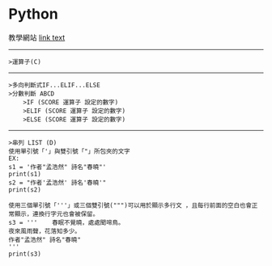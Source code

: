 # Python 
教學網站 
[link text](https://sites.google.com/site/zsgititit/home/python-cheng-shi-she-ji/python-bian-shu-yu-yun-suan-zi)

---
    >運算子(C)


---
    >多向判斷式IF...ELIF...ELSE
    >分數判斷 ABCD
        >IF (SCORE 運算子 設定的數字)
        >ELIF (SCORE 運算子 設定的數字)
        >ELSE (SCORE 運算子 設定的數字)
    
---
    >串列 LIST (D)
    使用單引號「'」與雙引號「"」所包夾的文字
    EX:
    s1 = '作者"孟浩然" 詩名"春曉"'
    print(s1)
    s2 = "作者'孟浩然' 詩名'春曉'"
    print(s2)

    使用三個單引號「'''」或三個雙引號(""")可以用於顯示多行文 ，且每行前面的空白也會正常顯示，連換行字元也會被保留。
    s3 = '''    春眠不覺曉，處處聞啼鳥。
    夜來風雨聲，花落知多少。
    作者"孟浩然" 詩名"春曉"
    '''
    print(s3)
    
